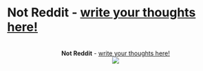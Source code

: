 # Not Reddit - [write your thoughts here!](http://notreddit.live)
<p align="center">
  <b></b>
  <br> <strong>Not Reddit</strong> - <a href="http://notreddit.live">write your thoughts here!</a><br>
  <img src="http://notreddit.live/static/images/favicon.png">
</p>
